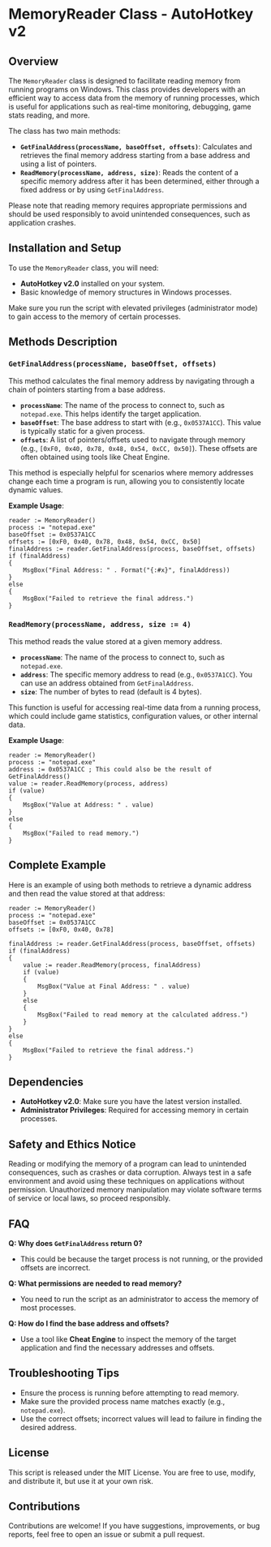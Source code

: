 # MemoryReader Class - AutoHotkey v2

## Overview
The `MemoryReader` class is designed to facilitate reading memory from running programs on Windows. This class provides developers with an efficient way to access data from the memory of running processes, which is useful for applications such as real-time monitoring, debugging, game stats reading, and more.

The class has two main methods:
- **`GetFinalAddress(processName, baseOffset, offsets)`**: Calculates and retrieves the final memory address starting from a base address and using a list of pointers.
- **`ReadMemory(processName, address, size)`**: Reads the content of a specific memory address after it has been determined, either through a fixed address or by using `GetFinalAddress`.

Please note that reading memory requires appropriate permissions and should be used responsibly to avoid unintended consequences, such as application crashes.

## Installation and Setup
To use the `MemoryReader` class, you will need:
- **AutoHotkey v2.0** installed on your system.
- Basic knowledge of memory structures in Windows processes.

Make sure you run the script with elevated privileges (administrator mode) to gain access to the memory of certain processes.

## Methods Description

### `GetFinalAddress(processName, baseOffset, offsets)`
This method calculates the final memory address by navigating through a chain of pointers starting from a base address.

- **`processName`**: The name of the process to connect to, such as `notepad.exe`. This helps identify the target application.
- **`baseOffset`**: The base address to start with (e.g., `0x0537A1CC`). This value is typically static for a given process.
- **`offsets`**: A list of pointers/offsets used to navigate through memory (e.g., `[0xF0, 0x40, 0x78, 0x48, 0x54, 0xCC, 0x50]`). These offsets are often obtained using tools like Cheat Engine.

This method is especially helpful for scenarios where memory addresses change each time a program is run, allowing you to consistently locate dynamic values.

**Example Usage**:
```ahk
reader := MemoryReader()
process := "notepad.exe"
baseOffset := 0x0537A1CC
offsets := [0xF0, 0x40, 0x78, 0x48, 0x54, 0xCC, 0x50]
finalAddress := reader.GetFinalAddress(process, baseOffset, offsets)
if (finalAddress)
{
    MsgBox("Final Address: " . Format("{:#x}", finalAddress))
}
else
{
    MsgBox("Failed to retrieve the final address.")
}
```

### `ReadMemory(processName, address, size := 4)`
This method reads the value stored at a given memory address.

- **`processName`**: The name of the process to connect to, such as `notepad.exe`.
- **`address`**: The specific memory address to read (e.g., `0x0537A1CC`). You can use an address obtained from `GetFinalAddress`.
- **`size`**: The number of bytes to read (default is 4 bytes).

This function is useful for accessing real-time data from a running process, which could include game statistics, configuration values, or other internal data.

**Example Usage**:
```ahk
reader := MemoryReader()
process := "notepad.exe"
address := 0x0537A1CC ; This could also be the result of GetFinalAddress()
value := reader.ReadMemory(process, address)
if (value)
{
    MsgBox("Value at Address: " . value)
}
else
{
    MsgBox("Failed to read memory.")
}
```

## Complete Example
Here is an example of using both methods to retrieve a dynamic address and then read the value stored at that address:

```ahk
reader := MemoryReader()
process := "notepad.exe"
baseOffset := 0x0537A1CC
offsets := [0xF0, 0x40, 0x78]

finalAddress := reader.GetFinalAddress(process, baseOffset, offsets)
if (finalAddress)
{
    value := reader.ReadMemory(process, finalAddress)
    if (value)
    {
        MsgBox("Value at Final Address: " . value)
    }
    else
    {
        MsgBox("Failed to read memory at the calculated address.")
    }
}
else
{
    MsgBox("Failed to retrieve the final address.")
}
```

## Dependencies
- **AutoHotkey v2.0**: Make sure you have the latest version installed.
- **Administrator Privileges**: Required for accessing memory in certain processes.

## Safety and Ethics Notice
Reading or modifying the memory of a program can lead to unintended consequences, such as crashes or data corruption. Always test in a safe environment and avoid using these techniques on applications without permission. Unauthorized memory manipulation may violate software terms of service or local laws, so proceed responsibly.

## FAQ
**Q: Why does `GetFinalAddress` return 0?**
- This could be because the target process is not running, or the provided offsets are incorrect.

**Q: What permissions are needed to read memory?**
- You need to run the script as an administrator to access the memory of most processes.

**Q: How do I find the base address and offsets?**
- Use a tool like **Cheat Engine** to inspect the memory of the target application and find the necessary addresses and offsets.

## Troubleshooting Tips
- Ensure the process is running before attempting to read memory.
- Make sure the provided process name matches exactly (e.g., `notepad.exe`).
- Use the correct offsets; incorrect values will lead to failure in finding the desired address.

## License
This script is released under the MIT License. You are free to use, modify, and distribute it, but use it at your own risk.

## Contributions
Contributions are welcome! If you have suggestions, improvements, or bug reports, feel free to open an issue or submit a pull request.

